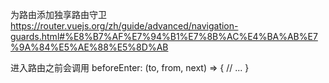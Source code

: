 为路由添加独享路由守卫
https://router.vuejs.org/zh/guide/advanced/navigation-guards.html#%E8%B7%AF%E7%94%B1%E7%8B%AC%E4%BA%AB%E7%9A%84%E5%AE%88%E5%8D%AB

进入路由之前会调用
beforeEnter: (to, from, next) => {
        // ...
}


